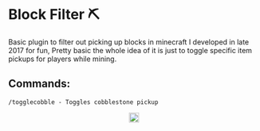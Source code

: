Block Filter ⛏️
===========
Basic plugin to filter out picking up blocks in minecraft I developed in late 2017 for fun, Pretty basic the whole idea of it is just to toggle specific item pickups for players while mining.


Commands:
-----------------------
```
/togglecobble - Toggles cobblestone pickup
```


<p align="center"> 
<a href="https://twitter.com/rhian46886169" target="blank"><img align="center" src="https://cdn.jsdelivr.net/npm/simple-icons@3.0.1/icons/twitter.svg" alt="itsjhalt" height="20" width="20" /></a>
</p>
